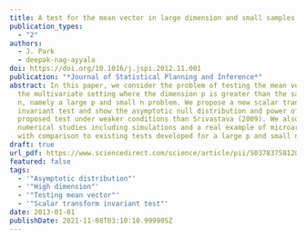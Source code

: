 ```yaml
---
title: A test for the mean vector in large dimension and small samples
publication_types:
  - "2"
authors:
  - J. Park
  - deepak-nag-ayyala
doi: https://doi.org/10.1016/j.jspi.2012.11.001
publication: "*Journal of Statistical Planning and Inference*"
abstract: In this paper, we consider the problem of testing the mean vector in
  the multivariate setting where the dimension p is greater than the sample size
  n, namely a large p and small n problem. We propose a new scalar transform
  invariant test and show the asymptotic null distribution and power of the
  proposed test under weaker conditions than Srivastava (2009). We also present
  numerical studies including simulations and a real example of microarray data
  with comparison to existing tests developed for a large p and small n problem.
draft: true
url_pdf: https://www.sciencedirect.com/science/article/pii/S0378375812003424
featured: false
tags:
  - '"Asymptotic distribution"'
  - '"High dimension"'
  - '"Testing mean vector"'
  - '"Scalar transform invariant test"'
date: 2013-01-01
publishDate: 2021-11-08T03:10:10.999905Z
---
```

